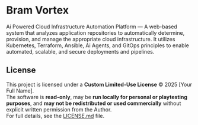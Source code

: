 # Bram Vortex
Ai Powered Cloud Infrastructure Automation Platform — A web-based system that analyzes application repositories to automatically determine, provision, and manage the appropriate cloud infrastructure. It utilizes Kubernetes, Terraform, Ansible, Ai Agents, and GitOps principles to enable automated, scalable, and secure deployments and pipelines.

## License

This project is licensed under a **Custom Limited-Use License** © 2025 [Your Full Name].  
The software is **read-only**, may be **run locally for personal or playtesting purposes**, and **may not be redistributed or used commercially** without explicit written permission from the Author.  
For full details, see the [LICENSE.md](./LICENSE.md) file.
